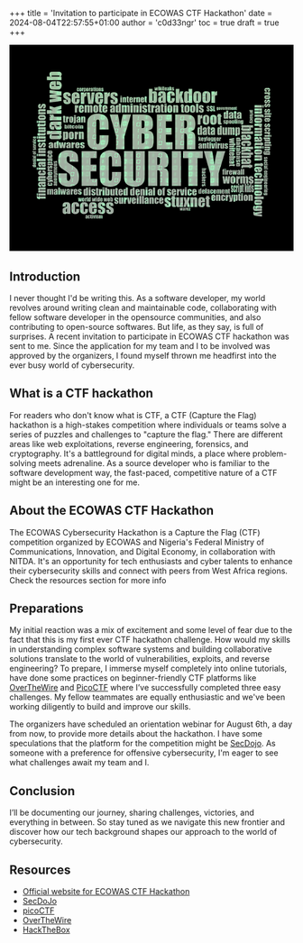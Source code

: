 +++
title = 'Invitation to participate in ECOWAS CTF Hackathon'
date = 2024-08-04T22:57:55+01:00
author = 'c0d33ngr'
toc = true
draft = true
+++

![cybersecurity image](cyber-security-1805632_640.png)


## Introduction
I never thought I'd be writing this. As a software developer, my world revolves around writing clean and maintainable code, collaborating with fellow software developer in the opensource communities, and also contributing to open-source softwares. But life, as they say, is full of surprises. A recent invitation to participate in ECOWAS CTF hackathon was sent to me. Since the application for my team and I to be involved was approved by the organizers, I found myself thrown me headfirst into the ever busy world of cybersecurity.

## What is a CTF hackathon
For readers who don't know what is CTF, a CTF (Capture the Flag) hackathon is a high-stakes competition where individuals or teams solve a series of puzzles and challenges to "capture the flag." There are different areas like web exploitations, reverse engineering, forensics, and cryptography. It's a battleground for digital minds, a place where problem-solving meets adrenaline. As a source developer who is familiar to the software development way, the fast-paced, competitive nature of a CTF might be an interesting one for me.

## About the ECOWAS CTF Hackathon
The ECOWAS Cybersecurity Hackathon is a Capture the Flag (CTF) competition organized by ECOWAS and Nigeria's Federal Ministry of Communications, Innovation, and Digital Economy, in collaboration with NITDA. It's an opportunity for tech enthusiasts and cyber talents to enhance their cybersecurity skills and connect with peers from West Africa regions. Check the resources section for more info

## Preparations
My initial reaction was a mix of excitement and some level of fear due to the fact that this is my first ever CTF hackathon challenge. How would my skills in understanding complex software systems and building collaborative solutions translate to the world of vulnerabilities, exploits, and reverse engineering? To prepare, I immerse myself completely into online tutorials, have done some practices on beginner-friendly CTF platforms like [OverTheWire](https://overthewire.org) and [PicoCTF](https://play.picoctf.org) where I’ve successfully completed three easy challenges. My fellow teammates are equally enthusiastic and we've been working diligently to build and improve our skills.

The organizers have scheduled an orientation webinar for August 6th, a day from now, to provide more details about the hackathon. I have some speculations that the platform for the competition might be [SecDojo](https://sec-dojo.com). As someone with a preference for offensive cybersecurity, I'm eager to see what challenges await my team and I.

## Conclusion
I’ll be documenting our journey, sharing challenges, victories, and everything in between. So stay tuned as we navigate this new frontier and discover how our tech background shapes our approach to the world of cybersecurity.

## Resources
* [Official website for ECOWAS CTF Hackathon](https://ecowasctf.ng)
* [SecDoJo](https://sec-dojo.com)
* [picoCTF](https://play.picoctf.org)
* [OverTheWire](https://overthewire.org)
* [HackTheBox](https://hackthebox.com)
